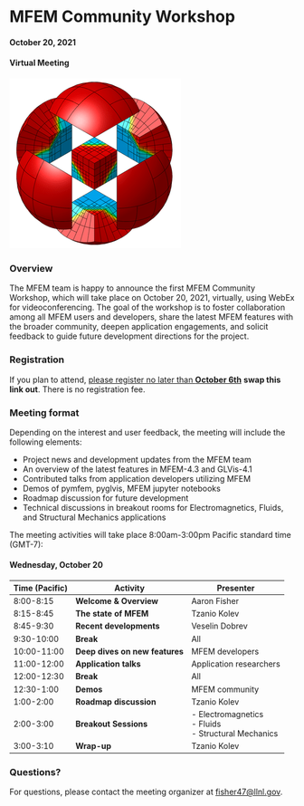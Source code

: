 # MFEM Community Workshop
#### October 20, 2021
#### Virtual Meeting

![MFEM Logo](img/logo-300.png)

### Overview

The MFEM team is happy to announce the first MFEM Community Workshop, which will
take place on October 20, 2021, virtually, using WebEx for videoconferencing.
The goal of the workshop is to foster collaboration among all MFEM users and
developers, share the latest MFEM features with the broader community, deepen
application engagements, and solicit feedback to guide future development
directions for the project.

### Registration

If you plan to attend, [please register no later than **October 6th**](https://forms.gle/9dnZHG2MNAaT7jg97) **swap this link out**. There is no registration fee.

### Meeting format

Depending on the interest and user feedback, the meeting will include the following elements:

- Project news and development updates from the MFEM team
- An overview of the latest features in MFEM-4.3 and GLVis-4.1
- Contributed talks from application developers utilizing MFEM
- Demos of pymfem, pyglvis, MFEM jupyter notebooks
- Roadmap discussion for future development
- Technical discussions in breakout rooms for Electromagnetics, Fluids, and
  Structural Mechanics applications

The meeting activities will take place 8:00am-3:00pm Pacific standard time (GMT-7):

#### Wednesday, October 20

| Time (Pacific) | Activity | Presenter |
|---|---|---|
| 8:00-8:15 | **Welcome & Overview** | Aaron Fisher |
| 8:15-8:45 | **The state of MFEM** | Tzanio Kolev |
| 8:45-9:30 | **Recent developments** | Veselin Dobrev |
| 9:30-10:00 | **Break** | All |
| 10:00-11:00 | **Deep dives on new features** | MFEM developers | *Aaron Fisher* |
| 11:00-12:00 | **Application talks** | Application researchers | *Aaron Fisher* |
| 12:00-12:30 | **Break** | All |
| 12:30-1:00 | **Demos** | MFEM community |
| 1:00-2:00 | **Roadmap discussion** | Tzanio Kolev | *Aaron Fisher* |
| 2:00-3:00 | **Breakout Sessions** | - Electromagnetics<br> - Fluids<br> - Structural Mechanics |
| 3:00-3:10 | **Wrap-up** | Tzanio Kolev |


### Questions?

For questions, please contact the meeting organizer at
[fisher47@llnl.gov](mailto:fisher47@llnl.gov).
